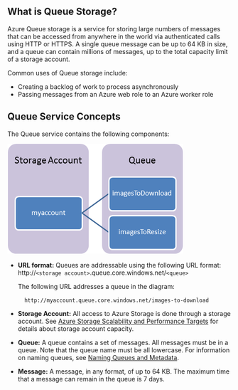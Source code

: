 ## What is Queue Storage?

Azure Queue storage is a service for storing large numbers of messages that can be accessed from anywhere in the world via authenticated calls using HTTP or HTTPS. A single queue message can be up to 64 KB in size, and a queue can contain millions of messages, up to the total capacity limit of a storage account.

Common uses of Queue storage include:

-   Creating a backlog of work to process asynchronously
-   Passing messages from an Azure web role to an Azure worker role

## Queue Service Concepts

The Queue service contains the following components:

![Queue1](./media/storage-queue-concepts-include/queue1.png)


- **URL format:** Queues are addressable using the following URL format:   
    http://`<storage account>`.queue.core.windows.net/`<queue>` 
      
    The following URL addresses a queue in the diagram:  
        
        http://myaccount.queue.core.windows.net/images-to-download

- **Storage Account:** All access to Azure Storage is done through a storage account. See [Azure Storage Scalability and Performance Targets](../articles/storage/storage-scalability-targets.md) for details about storage account capacity.

- **Queue:** A queue contains a set of messages. All messages must be in a queue. Note that the queue name must be all lowercase. For information on naming queues, see [Naming Queues and Metadata](https://msdn.microsoft.com/library/azure/dd179349.aspx).

- **Message:** A message, in any format, of up to 64 KB. The maximum time that a message can remain in the queue is 7 days.


<!--HONumber=Sep16_HO4-->


